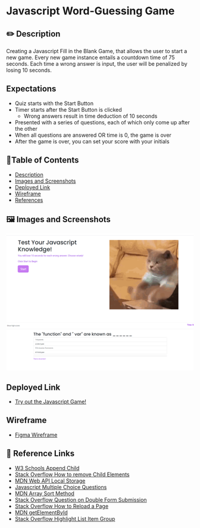 #  Javascript Word-Guessing Game

## ✏️ Description
  Creating a Javascript Fill in the Blank Game, that allows the user to start a new game. Every new game instance entails a countdown time of 75 seconds. Each time a wrong answer is input, the user will be penalized by losing 10 seconds. 

## Expectations
-  Quiz starts with the Start Button
- Timer starts after the Start Button is clicked
     - Wrong answers result in time deduction of 10 seconds
- Presented with a series of questions, each of which only come up after the other
- When all questions are answered OR time is 0, the game is over
- After the game is over, you can set your score with your initials 

## 📜Table of Contents
- [Description](#description)
- [Images and Screenshots](#images-and-screenshots)
- [Deployed Link](#deployed-Link)
- [Wireframe](#wireframe)
- [References](#References)

## 🖼️ Images and Screenshots
 ![WelcomePage](https://github.com/zzzbia/Word-Guess/blob/main/assets/welcomepage.png?raw=true)
 ![QuestionScreen](https://github.com/zzzbia/Word-Guess/blob/main/assets/examplequestion1.png?=raw=true)


## Deployed Link
 - [Try out the Javascript Game!](https://zzzbia.github.io/Word-Guess/)
 
## Wireframe
- [Figma Wireframe](https://www.figma.com/file/QHN0OxxGWcH5wsvnEJS00G/Code-Quiz?node-id=13%3A247)

## 📝 Reference Links
- [W3 Schools Append Child](https://www.w3schools.com/jsref/met_node_appendchild.asp)
- [Stack Overflow How to remove Child Elements](https://stackoverflow.com/questions/3955229/remove-all-child-elements-of-a-dom-node-in-javascript)
- [MDN Web API Local Storage](https://developer.mozilla.org/en-US/docs/Web/API/Storage/getItem)
- [Javascript Multiple Choice Questions](https://www.interviewbit.com/javascript-mcq/)
- [MDN Array Sort Method](https://developer.mozilla.org/en-US/docs/Web/JavaScript/Reference/Global_Objects/Array/sort)
- [Stack Overflow Question on Double Form Submission](https://stackoverflow.com/questions/16334265/form-gets-submitted-twice-on-button-click)
- [Stack Overflow How to Reload a Page](https://stackoverflow.com/questions/3715047/how-to-reload-a-page-using-javascript)
- [MDN getElementById](https://developer.mozilla.org/en-US/docs/Web/API/Document/getElementById)
- [Stack Overflow Highlight List Item Group ](https://stackoverflow.com/questions/20256516/highlight-list-item-in-bootstrap)